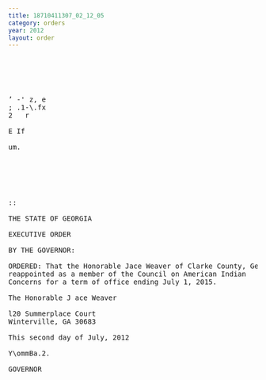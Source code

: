 ```yaml
---
title: 18710411307_02_12_05
category: orders
year: 2012
layout: order
---
```


<pre>    

  
   

’ -' z, e
; .1-\.fx 
2   r

E If

um. 

     
 
  
 

::

THE STATE OF GEORGIA

EXECUTIVE ORDER

BY THE GOVERNOR:

ORDERED: That the Honorable Jace Weaver of Clarke County, Georgia, is
reappointed as a member of the Council on American Indian
Concerns for a term of office ending July 1, 2015.

The Honorable J ace Weaver

l20 Summerplace Court
Winterville, GA 30683

This second day of July, 2012

Y\ommBa.2.

GOVERNOR

</pre>
